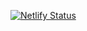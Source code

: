 [![Netlify Status](https://api.netlify.com/api/v1/badges/f7978f8c-8b64-4573-9f52-96461dc27184/deploy-status)](https://app.netlify.com/sites/distracted-elion-205d49/deploys)